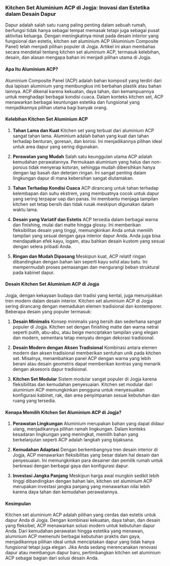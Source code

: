 ### Kitchen Set Aluminium ACP di Jogja: Inovasi dan Estetika dalam Desain Dapur

Dapur adalah salah satu ruang paling penting dalam sebuah rumah, berfungsi tidak hanya sebagai tempat memasak tetapi juga sebagai pusat aktivitas keluarga. Dengan meningkatnya minat pada desain interior yang fungsional dan estetis, kitchen set aluminium ACP (Aluminium Composite Panel) telah menjadi pilihan populer di Jogja. Artikel ini akan membahas secara mendetail tentang kitchen set aluminium ACP, termasuk kelebihan, desain, dan alasan mengapa bahan ini menjadi pilihan utama di Jogja.

#### **Apa Itu Aluminium ACP?**

Aluminium Composite Panel (ACP) adalah bahan komposit yang terdiri dari dua lapisan aluminium yang membungkus inti berbahan plastik atau bahan lainnya. ACP dikenal karena kekuatan, daya tahan, dan kemampuannya untuk menghadapi berbagai kondisi cuaca. Dalam konteks kitchen set, ACP menawarkan berbagai keuntungan estetika dan fungsional yang menjadikannya pilihan utama bagi banyak orang.

#### **Kelebihan Kitchen Set Aluminium ACP**

1. **Tahan Lama dan Kuat**
   Kitchen set yang terbuat dari aluminium ACP sangat tahan lama. Aluminium adalah bahan yang kuat dan tahan terhadap benturan, goresan, dan korosi. Ini menjadikannya pilihan ideal untuk area dapur yang sering digunakan. 

2. **Perawatan yang Mudah**
   Salah satu keunggulan utama ACP adalah kemudahan perawatannya. Permukaan aluminium yang halus dan non-porous tidak menyerap kotoran, sehingga mudah dibersihkan hanya dengan lap basah dan deterjen ringan. Ini sangat penting dalam lingkungan dapur di mana kebersihan sangat diutamakan.

3. **Tahan Terhadap Kondisi Cuaca**
   ACP dirancang untuk tahan terhadap kelembapan dan suhu ekstrem, yang membuatnya cocok untuk dapur yang sering terpapar uap dan panas. Ini membantu menjaga tampilan kitchen set tetap bersih dan tidak rusak meskipun digunakan dalam waktu lama.

4. **Desain yang Variatif dan Estetis**
   ACP tersedia dalam berbagai warna dan finishing, mulai dari matte hingga glossy. Ini memberikan fleksibilitas desain yang tinggi, memungkinkan Anda untuk memilih tampilan yang sesuai dengan gaya interior dapur Anda. Anda juga bisa mendapatkan efek kayu, logam, atau bahkan desain kustom yang sesuai dengan selera pribadi Anda.

5. **Ringan dan Mudah Dipasang**
   Meskipun kuat, ACP relatif ringan dibandingkan dengan bahan lain seperti kayu solid atau batu. Ini mempermudah proses pemasangan dan mengurangi beban struktural pada kabinet dapur.

#### **Desain Kitchen Set Aluminium ACP di Jogja**

Jogja, dengan kekayaan budaya dan tradisi yang kental, juga menunjukkan tren modern dalam desain interior. Kitchen set aluminium ACP di Jogja sering dirancang dengan memadukan elemen tradisional dan kontemporer. Beberapa desain yang populer termasuk:

1. **Desain Minimalis**
   Konsep minimalis yang bersih dan sederhana sangat populer di Jogja. Kitchen set dengan finishing matte dan warna netral seperti putih, abu-abu, atau beige menciptakan tampilan yang elegan dan modern, sementara tetap menyatu dengan dekorasi tradisional.

2. **Desain Modern dengan Aksen Tradisional**
   Kombinasi antara elemen modern dan aksen tradisional memberikan sentuhan unik pada kitchen set. Misalnya, menambahkan panel ACP dengan warna yang lebih berani atau desain geometris dapat memberikan kontras yang menarik dengan aksesoris dapur tradisional.

3. **Kitchen Set Modular**
   Sistem modular sangat populer di Jogja karena fleksibilitas dan kemudahan penyesuaian. Kitchen set modular dari aluminium ACP memungkinkan pengguna untuk menyesuaikan konfigurasi kabinet, rak, dan area penyimpanan sesuai kebutuhan dan ruang yang tersedia.

#### **Kenapa Memilih Kitchen Set Aluminium ACP di Jogja?**

1. **Perawatan Lingkungan**
   Aluminium merupakan bahan yang dapat didaur ulang, menjadikannya pilihan ramah lingkungan. Dalam konteks kesadaran lingkungan yang meningkat, memilih bahan yang berkelanjutan seperti ACP adalah langkah yang bijaksana.

2. **Kemudahan Adaptasi**
   Dengan berkembangnya tren desain interior di Jogja, ACP menawarkan fleksibilitas yang besar dalam hal desain dan penyesuaian. Ini memungkinkan para desainer dan pemilik rumah untuk berkreasi dengan berbagai gaya dan konfigurasi dapur.

3. **Investasi Jangka Panjang**
   Meskipun harga awal mungkin sedikit lebih tinggi dibandingkan dengan bahan lain, kitchen set aluminium ACP merupakan investasi jangka panjang yang menawarkan nilai lebih karena daya tahan dan kemudahan perawatannya.

#### **Kesimpulan**

Kitchen set aluminium ACP adalah pilihan yang cerdas dan estetis untuk dapur Anda di Jogja. Dengan kombinasi kekuatan, daya tahan, dan desain yang fleksibel, ACP menawarkan solusi modern untuk kebutuhan dapur Anda. Dari kemudahan perawatan hingga estetika yang menawan, aluminium ACP memenuhi berbagai kebutuhan praktis dan gaya, menjadikannya pilihan ideal untuk menciptakan dapur yang tidak hanya fungsional tetapi juga elegan. Jika Anda sedang merencanakan renovasi dapur atau membangun dapur baru, pertimbangkan kitchen set aluminium ACP sebagai bagian dari solusi desain Anda.